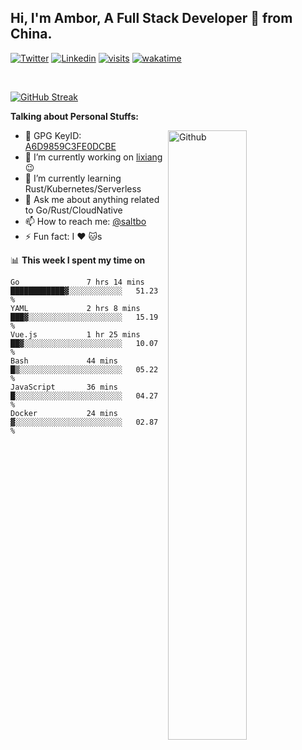 ## Hi, I'm Ambor, A Full Stack Developer 🚀 from China.

[![Twitter](https://img.shields.io/badge/-saltbo-1ca0f1?style=flat&logo=twitter&logoColor=white)](https://twitter.com/rdsaltbo)
[![Linkedin](https://img.shields.io/badge/-saltbo-blue?style=flat&logo=Linkedin&logoColor=white)](https://www.linkedin.com/in/saltbo/)
[![visits](https://visitor.vercel.app/page/saltbo?color=light-green)](https://github.com/saltbo/)
[![wakatime](https://wakatime.com/badge/user/f82b1c77-faab-48cd-aef5-a12c0aff104b.svg)](https://wakatime.com/@f82b1c77-faab-48cd-aef5-a12c0aff104b)

&nbsp;  

[![GitHub Streak](http://github-readme-streak-stats.herokuapp.com?user=saltbo&hide_border=true&date_format=M%20j%5B%2C%20Y%5D)](https://git.io/streak-stats)

**Talking about Personal Stuffs:**
<!-- Any image aligned to the right. Beware the width  -->
<img width="50%" align="right" alt="Github" src="https://raw.githubusercontent.com/saltbo/saltbo/master/images/git-header.svg" />

- 🤘 GPG KeyID: [A6D9859C3FE0DCBE](https://saltbo.cn/pgp_keys.asc)
- 🔭 I’m currently working on [lixiang](https://www.lixiang.com/) :wink:
- 🌱 I’m currently learning Rust/Kubernetes/Serverless
- 💬 Ask me about anything related to Go/Rust/CloudNative
- 📫 How to reach me: [@saltbo](https://t.me/saltbo)
- ⚡ Fun fact: I :heart: :cat:s


📊 **This week I spent my time on**
<!--START_SECTION:waka-->

```text
Go               7 hrs 14 mins   ████████████▓░░░░░░░░░░░░   51.23 %
YAML             2 hrs 8 mins    ███▓░░░░░░░░░░░░░░░░░░░░░   15.19 %
Vue.js           1 hr 25 mins    ██▓░░░░░░░░░░░░░░░░░░░░░░   10.07 %
Bash             44 mins         █▒░░░░░░░░░░░░░░░░░░░░░░░   05.22 %
JavaScript       36 mins         █░░░░░░░░░░░░░░░░░░░░░░░░   04.27 %
Docker           24 mins         ▓░░░░░░░░░░░░░░░░░░░░░░░░   02.87 %
```

<!--END_SECTION:waka-->
